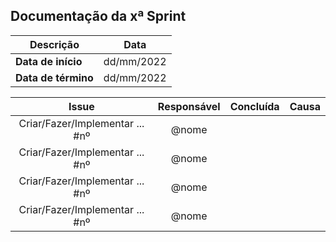 ## Documentação da xª Sprint

Descrição | Data
--------- | ------
| **Data de início**   | dd/mm/2022
| **Data de término** | dd/mm/2022

| Issue | Responsável | Concluída | Causa |
| :-:   | :-:         | :-:       | :-:   | 
| Criar/Fazer/Implementar ... #nº | @nome | | |
| Criar/Fazer/Implementar ... #nº | @nome | | |
| Criar/Fazer/Implementar ... #nº | @nome | | |
| Criar/Fazer/Implementar ... #nº | @nome | | |
  
<!-- ✔️✖️⚠️ -->
<!-- @CaioGabrielAraujo  --> 
<!-- @flaviovl --> 
<!-- @JaimeJuan11 --> 
<!-- @jbisinotti  --> 
<!-- @luisgfmarques  -->
<!-- @marcosgtavares --> 
<!-- @mateusbrandaot  --> 
<!-- @matheusclemente  -->
<!-- @victor-rayan  --> 
